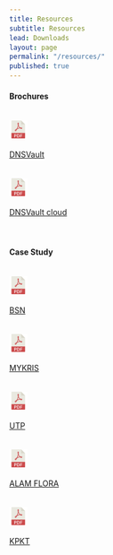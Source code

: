 ```yaml
---
title: Resources
subtitle: Resources
lead: Downloads
layout: page
permalink: "/resources/"
published: true
---
```


<h4>Brochures</h4>
<div class="card-deck w-50 mb-3">
  <div class="card" style="border-color: 1px solid red;">
    <div class="media">
      <div class="media-left pr-3 pl-3"><br>
        <img class="card-img-top" src="/assets/images/solutions/resources/pdf.png" width="32" height="32" class="img-fluid" alt="Rails3 Consultation & Training">
      </div>
      <div class="media-body"><br>
        <a href="/assets/docs/dnsvault.pdf" target="_blank">DNSVault</a>
      </div>
    </div><br>
  </div>
  <div class="card" style="border-color: 1px solid red;">
    <div class="media">
      <div class="media-left pr-3 pl-3"><br>
        <img class="card-img-top" src="/assets/images/solutions/resources/pdf.png" width="32" height="32" class="img-fluid" alt="Rails3 Consultation & Training">
      </div>
      <div class="media-body"><br>
        <a href="/assets/docs/dnsvaultcloudservice.pdf" target="_blank">DNSVault cloud</a>
      </div>
    </div><br>
  </div>
</div>
<br>
<h4>Case Study</h4>
<div class="card-deck mb-3">
  <div class="card" style="border-color: 1px solid red;">
    <div class="media">
      <div class="media-left pr-3 pl-3"><br>
        <img class="card-img-top" src="/assets/images/solutions/resources/pdf.png" width="32" height="32" class="img-fluid" alt="Rails3 Consultation & Training">
      </div>
      <div class="media-body"><br>
        <a href="/assets/docs/cases/dnsvault_bsn.pdf" target="_blank">BSN</a>
      </div>
    </div><br>
  </div>
  <div class="card" style="border-color: 1px solid red;">
    <div class="media">
      <div class="media-left pr-3 pl-3"><br>
        <img class="card-img-top" src="/assets/images/solutions/resources/pdf.png" width="32" height="32" class="img-fluid" alt="Rails3 Consultation & Training">
      </div>
      <div class="media-body"><br>
        <a href="/assets/docs/cases/dnsvault_mykris.pdf" target="_blank">MYKRIS</a>
      </div><br>
    </div>
  </div>
  <div class="card" style="border-color: 1px solid red;">
    <div class="media">
      <div class="media-left pr-3 pl-3"><br>
        <img class="card-img-top" src="/assets/images/solutions/resources/pdf.png" width="32" height="32" class="img-fluid" alt="Rails3 Consultation & Training">
      </div>
      <div class="media-body"><br>
        <a href="/assets/docs/cases/dnsvault_utp.pdf" target="_blank">UTP</a>
      </div>
    </div><br>
  </div>
  <div class="card" style="border-color: 1px solid red;">
    <div class="media">
      <div class="media-left pr-3 pl-3"><br>
        <img src="/assets/images/solutions/resources/pdf.png" width="32" height="32" class="img-fluid" alt="Rails3 Consultation & Training">
      </div>
      <div class="media-body"><br>
        <a href="/assets/docs/cases/dnsvault_alamflora.pdf" target="_blank">ALAM FLORA</a>
      </div>
    </div><br>
  </div>
  <div class="card" style="border-color: 1px solid red;">
    <div class="media">
      <div class="media-left pr-3 pl-3"><br>
          <img class="card-img-top" src="/assets/images/solutions/resources/pdf.png" width="32" height="32" class="img-fluid" alt="Rails3 Consultation & Training">
      </div>
      <div class="media-body"><br>
          <a href="/assets/docs/cases/dnsvault_kpkt.pdf" target="_blank">KPKT</a>
      </div>
    </div><br>
  </div>
</div>